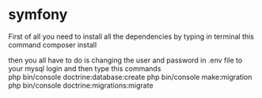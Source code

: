 # symfony

First of all you need to install all the dependencies by typing in terminal this command 
        composer install


then you  all have to do is changing the user and password in .env file to your mysql login  and then type this commands    
    php bin/console doctrine:database:create
    php bin/console make:migration
    php bin/console doctrine:migrations:migrate
